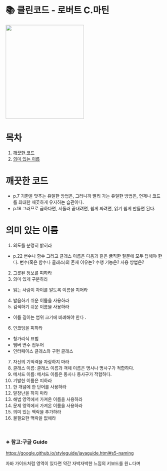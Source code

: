# 📚 클린코드 - 로버트 C.마틴

 <img src = "http://image.kyobobook.co.kr/images/book/xlarge/959/x9788966260959.jpg" width = "250" height = "300">
<br>

# 목차

1. [깨끗한 코드](#깨끗한-코드)
2. [의미 있는 이름](#의미-있는-이름)

# 깨끗한 코드

- p.7 기한을 맞추는 유일한 방법은, 그러니까 빨리 가는 유일한 방법은, 언제나 코드를 최대한 깨끗하게 유지하는 습관이다.
- p.18 그러므로 급하다면, 서둘러 끝내려면, 쉽게 짜려면, 읽기 쉽게 만들면 된다.

# 의미 있는 이름

1. 의도를 분명히 밝혀라

- p.22 변수나 함수 그리고 클래스 이름은 다음과 같은 굵직한 질문에 모두 답해야 한다. 변수(혹은 함수나 클래스)의 존재 이유는? 수행 기능은? 사용 방법은?

2. 그릇된 정보를 피하라
3. 의미 있게 구분하라

- 읽는 사람이 차이를 알도록 이름을 지어라

4. 발음하기 쉬운 이름을 사용하라
5. 검색하기 쉬운 이름을 사용하라

- 이름 길이는 범위 크기에 비례해야 한다 .

6. 인코딩을 피하라

- 헝가리식 표법
- 멤버 변수 접두어
- 인터페이스 클래스와 구현 클래스

7. 자신의 기억력을 자랑하지 마라
8. 클래스 이름: 클래스 이름과 객체 이름은 명사나 명사구가 적합하다.
9. 메서드 이름: 메서드 이름은 동사나 동사구가 적합하다.
10. 기발한 이름은 피하라
11. 한 개념에 한 단어를 사용하라
12. 말장난을 하지 마라
13. 해법 영역에서 가져온 이름을 사용하라
14. 문제 영역에서 가져온 이름을 사용하라
15. 의미 있는 맥락을 추가하라
16. 불필요한 맥락을 없애라

<br>

### ※ 참고:구글 Guide

https://google.github.io/styleguide/javaguide.html#s5-naming

자바 가이드처럼 영역이 있다면 약간 자박자박한 느낌의 키보드를 원ㄴ다며
